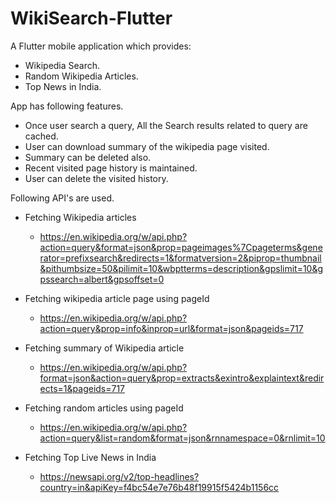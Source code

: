 # WikiSearch-Flutter

A Flutter mobile application which provides:
  *  Wikipedia Search.
  *  Random Wikipedia Articles.
  *  Top News in India.

App has following features.
  * Once user search a query, All the Search results related to query are cached.
  * User can download summary of the wikipedia page visited.
  * Summary can be deleted also.
  * Recent visited page history is maintained.
  * User can delete the visited history.

Following API's are used.
  * Fetching Wikipedia articles
      * https://en.wikipedia.org/w/api.php?action=query&format=json&prop=pageimages%7Cpageterms&generator=prefixsearch&redirects=1&formatversion=2&piprop=thumbnail&pithumbsize=50&pilimit=10&wbptterms=description&gpslimit=10&gpssearch=albert&gpsoffset=0
      
  * Fetching wikipedia article page using pageId
      * https://en.wikipedia.org/w/api.php?action=query&prop=info&inprop=url&format=json&pageids=717
      
  * Fetching summary of Wikipedia article 
      * https://en.wikipedia.org/w/api.php?format=json&action=query&prop=extracts&exintro&explaintext&redirects=1&pageids=717
     
  * Fetching random articles using pageId
      * https://en.wikipedia.org/w/api.php?action=query&list=random&format=json&rnnamespace=0&rnlimit=10
      
  * Fetching Top Live News in India
      * https://newsapi.org/v2/top-headlines?country=in&apiKey=f4bc54e7e76b48f19915f5424b1156cc
